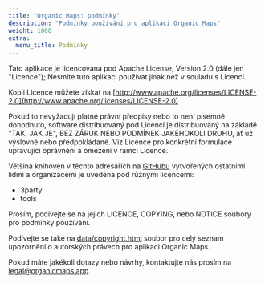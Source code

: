 ```yaml
---
title: "Organic Maps: podmínky"
description: "Podmínky používání pro aplikaci Organic Maps"
weight: 1000
extra:
  menu_title: Podmínky
---
```


Tato aplikace je licencovaná pod Apache License, Version 2.0 (dále jen "Licence");
Nesmíte tuto aplikaci používat jinak než v souladu s Licencí.

Kopii Licence můžete získat na [http://www.apache.org/licenses/LICENSE-2.0](http://www.apache.org/licenses/LICENSE-2.0)

Pokud to nevyžadují platné právní předpisy nebo to není písemně dohodnuto, software distribuovaný pod Licencí je distribuovaný na základě "TAK, JAK JE", BEZ ZÁRUK NEBO PODMÍNEK JAKÉHOKOLI DRUHU, ať už výslovné nebo předpokládané. Viz Licence pro
konkrétní formulace upravující oprávnění a omezení v rámci Licence.

Většina knihoven v těchto adresářích na [GitHubu](https://github.com/organicmaps/organicmaps)
vytvořených ostatními lidmi a organizacemi je uvedena pod různými licencemi:

- 3party
- tools

Prosím, podívejte se na jejich LICENCE, COPYING, nebo NOTICE soubory pro podmínky používání.

Podívejte se také na [data/copyright.html](https://github.com/organicmaps/organicmaps/blob/master/data/copyright.html)
soubor pro celý seznam upozornění o autorských právech pro aplikaci Organic Maps.

Pokud máte jakékoli dotazy nebo návrhy, kontaktujte nás prosím na [legal@organicmaps.app](mailto:legal@organicmaps.app).